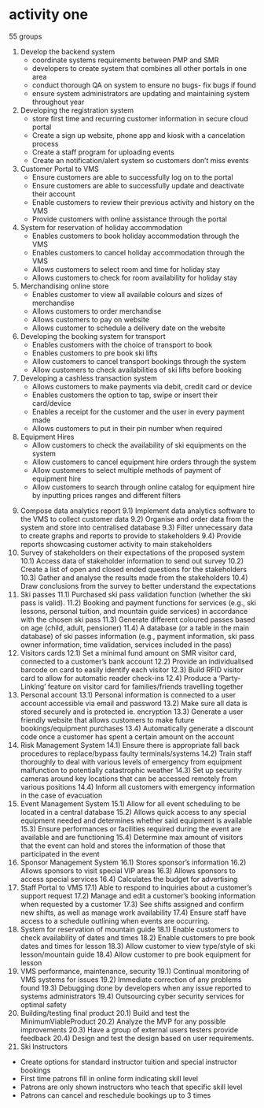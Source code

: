 # activity one

55 groups


1. Develop the backend system
   - coordinate systems requirements between PMP and SMR
   - developers to create system that combines all other portals in one area
   - conduct thorough QA on system to ensure no bugs- fix bugs if found
   - ensure system administrators are updating and maintaining system throughout year
2. Developing the registration system
   - store first time and recurring customer information in secure cloud portal
   - Create a sign up website, phone app and kiosk with a cancelation process
   - Create a staff program for uploading events
   - Create an notification/alert system so customers don’t miss events
3. Customer Portal to VMS
   - Ensure customers are able to successfully log on to the portal
   - Ensure customers are able to successfully update and deactivate their account
   - Enable customers to review their previous activity and history on the VMS
   - Provide customers with online assistance through the portal
4. System for reservation of holiday accommodation
   - Enables customers to book holiday accommodation through the VMS
   - Enables customers to cancel holiday accommodation through the VMS
   - Allows customers to select room and time for holiday stay
   - Allows customers to check for room availability for holiday stay
5. Merchandising online store
   - Enables customer to view all available colours and sizes of merchandise
   - Allows customers to order merchandise
   - Allows customers to pay on website
   - Allows customer to schedule a delivery date on the website
6. Developing the booking system for transport
   - Enables customers with the choice of transport to book
   - Enables customers to pre book ski lifts
   - Allow customers to cancel transport bookings through the system
   - Allow customers to check availabilities of ski lifts before booking
7. Developing a cashless transaction system
   - Allows customers to make payments via debit, credit card or device
   - Enables customers the option to tap, swipe or insert their card/device
   - Enables a receipt for the customer and the user in every payment made
   - Allows customers to put in their pin number when required
8. Equipment Hires
   - Allow customers to check the availability of ski equipments on the system
   - Allow customers to cancel equipment hire orders through the system
   - Allow customers to select multiple methods of payment of equipment hire
   - Allow customers to search through online catalog for equipment hire by inputting prices ranges and different filters
9) Compose data analytics report
9.1) Implement data analytics software to the VMS to collect customer data
9.2) Organise and order data from the system and store into centralised database
9.3) Filter unnecessary data to create graphs and reports to provide to stakeholders
9.4) Provide reports showcasing customer activity to main stakeholders
10) Survey of stakeholders on their expectations of the proposed system
10.1) Access data of stakeholder information to send out survey
10.2) Create a list of open and closed ended questions for the stakeholders
10.3) Gather and analyse the results made from the stakeholders
10.4) Draw conclusions from the survey to better understand the expectations
11) Ski passes
11.1) Purchased ski pass validation function (whether the ski pass is valid).
11.2) Booking and payment functions for services (e.g., ski lessons, personal tuition, and mountain guide services) in accordance with the
chosen ski pass
11.3) Generate different coloured passes based on age (child, adult, pensioner)
11.4) A database (or a table in the main database) of ski passes information (e.g., payment information, ski pass owner information, time
validation, services included in the pass)
1)  Visitors cards
12.1) Set a minimal fund amount on SMR visitor card, connected to a customer’s bank account
12.2) Provide an individualised barcode on card to easily identify each visitor
12.3) Build RFID visitor card to allow for automatic reader check-ins
12.4) Produce a ‘Party-Linking’ feature on visitor card for families/friends travelling together
13) Personal account
13.1) Personal information is connected to a user account accessible via email and password
13.2) Make sure all data is stored securely and is protected ie. encryption
13.3) Generate a user friendly website that allows customers to make future bookings/equipment purchases
13.4) Automatically generate a discount code once a customer has spent a certain amount on the account
14) Risk Management System
14.1) Ensure there is appropriate fall back procedures to replace/bypass faulty terminals/systems
14.2) Train staff thoroughly to deal with various levels of emergency from equipment malfunction to potentially catastrophic weather
14.3) Set up security cameras around key locations that can be accessed remotely from various positions
14.4) Inform all customers with emergency information in the case of evacuation
15) Event Management System
15.1) Allow for all event scheduling to be located in a central database
15.2) Allows quick access to any special equipment needed and determines whether said equipment is available
15.3) Ensure performances or facilities required during the event are available and are functioning
15.4) Determine max amount of visitors that the event can hold and stores the information of those that participated in the event
1)  Sponsor Management System
16.1) Stores sponsor’s information
16.2) Allows sponsors to visit special VIP areas
16.3) Allows sponsors to access special services
16.4) Calculates the budget for advertising
17) Staff Portal to VMS
17.1) Able to respond to inquiries about a customer’s support request
17.2) Manage and edit a customer’s booking information when requested by a customer
17.3) See shifts assigned and confirm new shifts, as well as manage work availability
17.4) Ensure staff have access to a schedule outlining when events are occurring.
18) System for reservation of mountain guide
18.1) Enable customers to check availability of dates and times
18.2) Enable customers to pre book dates and times for lesson
18.3) Allow customer to view type/style of ski lesson/mountain guide
18.4) Allow customer to pre book equipment for lesson
19) VMS performance, maintenance, security
19.1) Continual monitoring of VMS systems for issues
19.2) Immediate correction of any problems found
19.3) Debugging done by developers when any issue reported to systems administrators
19.4) Outsourcing cyber security services for optimal safety
1)  Building/testing final product
20.1) Build and test the MinimumViableProduct
20.2) Analyze the MVP for any possible improvements
20.3) Have a group of external users testers provide feedback
20.4) Design and test the design based on user requirements.
21) Ski Instructors
  - Create options for standard instructor tuition and special instructor bookings
  - First time patrons fill in online form indicating skill level
  - Patrons are only shown instructors who teach that specific skill level
  - Patrons can cancel and reschedule bookings up to 3 times